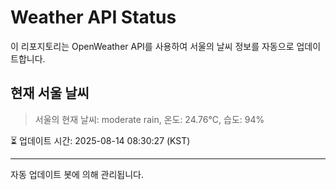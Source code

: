 
# Weather API Status

이 리포지토리는 OpenWeather API를 사용하여 서울의 날씨 정보를 자동으로 업데이트합니다.

## 현재 서울 날씨
> 서울의 현재 날씨: moderate rain, 온도: 24.76°C, 습도: 94%

⏳ 업데이트 시간: 2025-08-14 08:30:27 (KST)

---
자동 업데이트 봇에 의해 관리됩니다.
